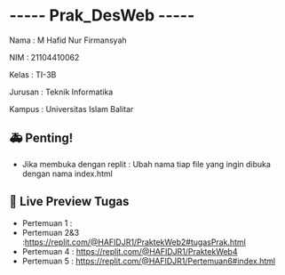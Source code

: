 # ----- Prak_DesWeb -----

Nama    : M Hafid Nur Firmansyah

NIM     : 21104410062

Kelas   : TI-3B

Jurusan : Teknik Informatika

Kampus  : Universitas Islam Balitar


## 🚑 Penting!
- Jika membuka dengan replit  : Ubah nama tiap file yang ingin dibuka dengan nama index.html


## 🔗 Live Preview Tugas

- Pertemuan 1 : 
- Pertemuan 2&3 :https://replit.com/@HAFIDJR1/PraktekWeb2#tugasPrak.html
- Pertemuan 4 : https://replit.com/@HAFIDJR1/PraktekWeb4
- Pertemuan 5 : https://replit.com/@HAFIDJR1/Pertemuan6#index.html
